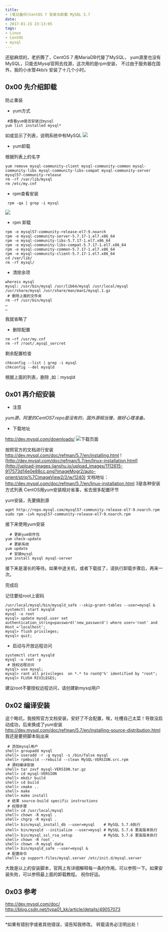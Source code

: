 ```yaml
---
title:
- (笔记备份)CentOS 7 安装与卸载 MySQL 5.7
date:
- 2017-01-15 23:13:05
tags:
- Linux
- CentOS
- mysql
---
```

还挺麻烦的，老折腾了，CentOS 7 用MariaDB代替了MySQL，
yum源里也没有MySQL，只能去Mysql官网去找源，这次用的是rpm安装，
不过由于服务器在国外，我的小水管4kb/s 安装了十几个小时。
## 0x00 先介绍卸载

防止重装<br>

+ yum方式

```
 #查看yum是否安装过mysql
yum list installed mysql*
```

如或显示了列表，说明系统中有MySQL
![](http://upload-images.jianshu.io/upload_images/1112615-bba6b2eec0c79a1f.png?imageMogr2/auto-orient/strip%7CimageView2/2/w/1240)

<!--more-->
+ yum卸载

根据列表上的名字
```
yum remove mysql-community-client mysql-community-common mysql-community-libs mysql-community-libs-compat mysql-community-server mysql57-community-release
rm -rf /var/lib/mysql  
rm /etc/my.cnf  
```
+ rpm查看安装

```
 rpm -qa | grep -i mysql  
```
![](http://upload-images.jianshu.io/upload_images/1112615-2a22af8a7764a6e6.png?imageMogr2/auto-orient/strip%7CimageView2/2/w/1240)

+ rpm 卸载

```
rpm -e mysql57-community-release-el7-9.noarch
rpm -e mysql-community-server-5.7.17-1.el7.x86_64
rpm -e mysql-community-libs-5.7.17-1.el7.x86_64
rpm -e mysql-community-libs-compat-5.7.17-1.el7.x86_64
rpm -e mysql-community-common-5.7.17-1.el7.x86_64
rpm -e mysql-community-client-5.7.17-1.el7.x86_64
cd /var/lib/  
rm -rf mysql/  
```

+ 清除余项

```
whereis mysql
mysql: /usr/bin/mysql /usr/lib64/mysql /usr/local/mysql /usr/share/mysql /usr/share/man/man1/mysql.1.gz
 # 删除上面的文件夹
rm -rf /usr/bin/mysql
…
…
```

我就省略了

+ 删除配置



```
rm –rf /usr/my.cnf
rm -rf /root/.mysql_sercret

```

剩余配置检查
<br>
```
chkconfig --list | grep -i mysql
chkconfig --del mysqld
```
根据上面的列表，删除 ,如：mysqld

## 0x01 再介绍安装

+ 注意

*yum源，阿里的CentOS7.repo是没有的，国外源相当慢，做好心理准备。*
+ 下载地址

http://dev.mysql.com/downloads/
![下载页面](http://upload-images.jianshu.io/upload_images/1112615-2f064863299d04d2.png?imageMogr2/auto-orient/strip%7CimageView2/2/w/1240)

按照官方的文档进行安装
http://dev.mysql.com/doc/refman/5.7/en/installing.html
![http://dev.mysql.com/doc/refman/5.7/en/linux-installation.html](http://upload-images.jianshu.io/upload_images/1112615-917573d14e0e88cc.png?imageMogr2/auto-orient/strip%7CimageView2/2/w/1240)
文档地址：http://dev.mysql.com/doc/refman/5.7/en/linux-installation.html
3是各种安装方式列表
CentOS用yum安装相对省事，省去很多配置环节

yum安装，先要搞到源
```
wget http://repo.mysql.com/mysql57-community-release-el7-9.noarch.rpm
sudo rpm -ivh mysql57-community-release-el7-9.noarch.rpm
```
接下来使用yum安装

```
  # 更新yum软件包
yum check-update  
  # 更新系统 
yum update
  # 安装mysql
yum install mysql mysql-server
```
接下来是漫长的等待。如果中途关机，或者下载挂了，请执行卸载步骤后，再来一次。

完成后

记住要给root上密码
```
/usr/local/mysql/bin/mysqld_safe --skip-grant-tables --user=mysql &
systemctl start mysqld
mysql -u root
mysql> update mysql.user set authentication_string=password('new_password') where user='root' and Host ='localhost';
mysql> flush privileges;
mysql> quit;
```

+  启动与开放远程访问

```
systemctl start mysqld
mysql -u root -p
 # 授权远程访问
mysql> use mysql;
mysql> rant all privileges  on *.* to root@'%' identified by "root";
mysql> FLUSH RIVILEGES;
```
建议root不要授权远程访问，请创建新mysql用户


## 0x02 编译安装
这个略坑，我按照官方文档安装，安好了不会配置，唉，吐槽自己太菜！导致没启动成功，后来换成了yum安装
http://dev.mysql.com/doc/refman/5.7/en/installing-source-distribution.html
我还是要把脚本贴出来
```
 # 添加mysql用户
shell> groupadd mysql
shell> useradd -r -g mysql -s /bin/false mysql
shell> rpmbuild --rebuild --clean MySQL-VERSION.src.rpm
 # 源码编译安装
shell> tar zxvf mysql-VERSION.tar.gz
shell> cd mysql-VERSION
shell> mkdir build
shell> cd build
shell> cmake ..
shell> make
shell> make install
 # 结束 source-build specific instructions
 # 权限步骤
shell> cd /usr/local/mysql
shell> chown -R mysql .
shell> chgrp -R mysql .
shell> bin/mysql_install_db --user=mysql    # MySQL 5.7.6执行
shell> bin/mysqld --initialize --user=mysql # MySQL 5.7.6 更高版本执行
shell> bin/mysql_ssl_rsa_setup              # MySQL 5.7.6 更高版本执行
shell> chown -R root .
shell> chown -R mysql data
shell> bin/mysqld_safe --user=mysql &
 # 配置命令
shell> cp support-files/mysql.server /etc/init.d/mysql.server
```
大致是以上的安装脚本，官网上有详细解释每一条的作用。可以参照一下。如果安装失败，可以参照最上面的卸载教程。
祝你好运。

## 0x03 参考
http://dev.mysql.com/doc/
http://blog.csdn.net/typa01_kk/article/details/49057073

----
*如果有错别字或者其他错误，请告知我修改。
转载请务必注明出处！
